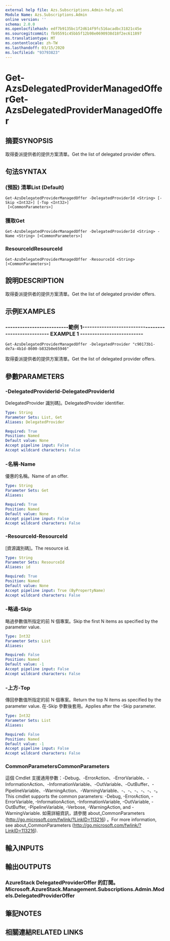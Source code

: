 ```yaml
---
external help file: Azs.Subscriptions.Admin-help.xml
Module Name: Azs.Subscriptions.Admin
online version: ''
schema: 2.0.0
ms.openlocfilehash: edf7b9135bc1f2d614f9fc516acadbc31821c45e
ms.sourcegitcommit: fb95591c45bb5f12b98e0690938d18f2ec611897
ms.translationtype: MT
ms.contentlocale: zh-TW
ms.lasthandoff: 03/15/2020
ms.locfileid: "93793823"
---
```

# <span data-ttu-id="989d3-101">Get-AzsDelegatedProviderManagedOffer</span><span class="sxs-lookup"><span data-stu-id="989d3-101">Get-AzsDelegatedProviderManagedOffer</span></span>

## <span data-ttu-id="989d3-102">摘要</span><span class="sxs-lookup"><span data-stu-id="989d3-102">SYNOPSIS</span></span>
<span data-ttu-id="989d3-103">取得委派提供者的提供方案清單。</span><span class="sxs-lookup"><span data-stu-id="989d3-103">Get the list of delegated provider offers.</span></span>

## <span data-ttu-id="989d3-104">句法</span><span class="sxs-lookup"><span data-stu-id="989d3-104">SYNTAX</span></span>

### <span data-ttu-id="989d3-105"> (預設) 清單</span><span class="sxs-lookup"><span data-stu-id="989d3-105">List (Default)</span></span>
```
Get-AzsDelegatedProviderManagedOffer -DelegatedProviderId <String> [-Skip <Int32>] [-Top <Int32>]
 [<CommonParameters>]
```

### <span data-ttu-id="989d3-106">獲取</span><span class="sxs-lookup"><span data-stu-id="989d3-106">Get</span></span>
```
Get-AzsDelegatedProviderManagedOffer -DelegatedProviderId <String> -Name <String> [<CommonParameters>]
```

### <span data-ttu-id="989d3-107">ResourceId</span><span class="sxs-lookup"><span data-stu-id="989d3-107">ResourceId</span></span>
```
Get-AzsDelegatedProviderManagedOffer -ResourceId <String> [<CommonParameters>]
```

## <span data-ttu-id="989d3-108">說明</span><span class="sxs-lookup"><span data-stu-id="989d3-108">DESCRIPTION</span></span>
<span data-ttu-id="989d3-109">取得委派提供者的提供方案清單。</span><span class="sxs-lookup"><span data-stu-id="989d3-109">Get the list of delegated provider offers.</span></span>

## <span data-ttu-id="989d3-110">示例</span><span class="sxs-lookup"><span data-stu-id="989d3-110">EXAMPLES</span></span>

### <span data-ttu-id="989d3-111">--------------------------範例 1--------------------------</span><span class="sxs-lookup"><span data-stu-id="989d3-111">-------------------------- EXAMPLE 1 --------------------------</span></span>
```
Get-AzsDelegatedProviderManagedOffer -DelegatedProvider "c90173b1-de7a-4b1d-8600-b832b0e65946"
```

<span data-ttu-id="989d3-112">取得委派提供者的提供方案清單。</span><span class="sxs-lookup"><span data-stu-id="989d3-112">Get the list of delegated provider offers.</span></span>

## <span data-ttu-id="989d3-113">參數</span><span class="sxs-lookup"><span data-stu-id="989d3-113">PARAMETERS</span></span>

### <span data-ttu-id="989d3-114">-DelegatedProviderId</span><span class="sxs-lookup"><span data-stu-id="989d3-114">-DelegatedProviderId</span></span>
<span data-ttu-id="989d3-115">DelegatedProvider 識別碼]。</span><span class="sxs-lookup"><span data-stu-id="989d3-115">DelegatedProvider identifier.</span></span>

```yaml
Type: String
Parameter Sets: List, Get
Aliases: DelegatedProvider

Required: True
Position: Named
Default value: None
Accept pipeline input: False
Accept wildcard characters: False
```

### <span data-ttu-id="989d3-116">-名稱</span><span class="sxs-lookup"><span data-stu-id="989d3-116">-Name</span></span>
<span data-ttu-id="989d3-117">優惠的名稱。</span><span class="sxs-lookup"><span data-stu-id="989d3-117">Name of an offer.</span></span>

```yaml
Type: String
Parameter Sets: Get
Aliases: 

Required: True
Position: Named
Default value: None
Accept pipeline input: False
Accept wildcard characters: False
```

### <span data-ttu-id="989d3-118">-ResourceId</span><span class="sxs-lookup"><span data-stu-id="989d3-118">-ResourceId</span></span>
<span data-ttu-id="989d3-119">[資源識別碼]。</span><span class="sxs-lookup"><span data-stu-id="989d3-119">The resource id.</span></span>

```yaml
Type: String
Parameter Sets: ResourceId
Aliases: id

Required: True
Position: Named
Default value: None
Accept pipeline input: True (ByPropertyName)
Accept wildcard characters: False
```

### <span data-ttu-id="989d3-120">-略過</span><span class="sxs-lookup"><span data-stu-id="989d3-120">-Skip</span></span>
<span data-ttu-id="989d3-121">略過參數值所指定的前 N 個專案。</span><span class="sxs-lookup"><span data-stu-id="989d3-121">Skip the first N items as specified by the parameter value.</span></span>

```yaml
Type: Int32
Parameter Sets: List
Aliases: 

Required: False
Position: Named
Default value: -1
Accept pipeline input: False
Accept wildcard characters: False
```

### <span data-ttu-id="989d3-122">-上方</span><span class="sxs-lookup"><span data-stu-id="989d3-122">-Top</span></span>
<span data-ttu-id="989d3-123">傳回參數值所指定的前 N 個專案。</span><span class="sxs-lookup"><span data-stu-id="989d3-123">Return the top N items as specified by the parameter value.</span></span>
<span data-ttu-id="989d3-124">在-Skip 參數後套用。</span><span class="sxs-lookup"><span data-stu-id="989d3-124">Applies after the -Skip parameter.</span></span>

```yaml
Type: Int32
Parameter Sets: List
Aliases: 

Required: False
Position: Named
Default value: -1
Accept pipeline input: False
Accept wildcard characters: False
```

### <span data-ttu-id="989d3-125">CommonParameters</span><span class="sxs-lookup"><span data-stu-id="989d3-125">CommonParameters</span></span>
<span data-ttu-id="989d3-126">這個 Cmdlet 支援通用參數：-Debug、-ErrorAction、-ErrorVariable、-InformationAction、-InformationVariable、-OutVariable、-OutBuffer、-PipelineVariable、-WarningAction、-WarningVariable、-、-、-、-、-、-。</span><span class="sxs-lookup"><span data-stu-id="989d3-126">This cmdlet supports the common parameters: -Debug, -ErrorAction, -ErrorVariable, -InformationAction, -InformationVariable, -OutVariable, -OutBuffer, -PipelineVariable, -Verbose, -WarningAction, and -WarningVariable.</span></span> <span data-ttu-id="989d3-127">如需詳細資訊，請參閱 about_CommonParameters (http://go.microsoft.com/fwlink/?LinkID=113216) 。</span><span class="sxs-lookup"><span data-stu-id="989d3-127">For more information, see about_CommonParameters (http://go.microsoft.com/fwlink/?LinkID=113216).</span></span>

## <span data-ttu-id="989d3-128">輸入</span><span class="sxs-lookup"><span data-stu-id="989d3-128">INPUTS</span></span>

## <span data-ttu-id="989d3-129">輸出</span><span class="sxs-lookup"><span data-stu-id="989d3-129">OUTPUTS</span></span>

### <span data-ttu-id="989d3-130">AzureStack DelegatedProviderOffer 的訂閱。</span><span class="sxs-lookup"><span data-stu-id="989d3-130">Microsoft.AzureStack.Management.Subscriptions.Admin.Models.DelegatedProviderOffer</span></span>

## <span data-ttu-id="989d3-131">筆記</span><span class="sxs-lookup"><span data-stu-id="989d3-131">NOTES</span></span>

## <span data-ttu-id="989d3-132">相關連結</span><span class="sxs-lookup"><span data-stu-id="989d3-132">RELATED LINKS</span></span>

